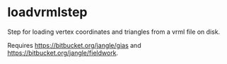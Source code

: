loadvrmlstep
============
Step for loading vertex coordinates and triangles from a vrml file on disk.

Requires https://bitbucket.org/jangle/gias and https://bitbucket.org/jangle/fieldwork.
